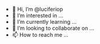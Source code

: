 - 👋 Hi, I’m @luciferiop
- 👀 I’m interested in ...
- 🌱 I’m currently learning ...
- 💞️ I’m looking to collaborate on ...
- 📫 How to reach me ...

<!---
luciferiop/luciferiop is a ✨ special ✨ repository because its `README.md` (this file) appears on your GitHub profile.
You can click the Preview link to take a look at your changes.
--->
